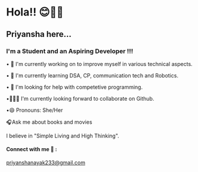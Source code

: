 # Hola!! 😊🙋‍♀️

## Priyansha here...

### I'm a Student and an Aspiring Developer !!!
• 🔭 I'm currently working on to improve myself in various technical aspects.

• 🌱 I'm currently learning DSA, CP, communication tech and Robotics.

• 🤔 I'm looking for help with competetive programming.

•👀👯‍♀️ I'm currently looking forward to collaborate on Github.

•😄 Pronouns: She/Her

🎧Ask me about books and movies 

I believe in "Simple Living and High Thinking".
#### Connect with me 🤝 :
priyanshanayak233@gmail.com


